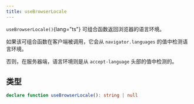 ```yaml
---
title: useBrowserLocale
---
```


`useBrowserLocale()`{lang="ts"} 可组合函数返回浏览器的语言环境。

如果该可组合函数在客户端被调用，它会从 `navigator.languages` 的值中检测语言环境。

否则，在服务器端，语言环境则是从 `accept-language` 头部的值中检测的。

<!-- ## 用法 -->

## 类型

```ts
declare function useBrowserLocale(): string | null
```
